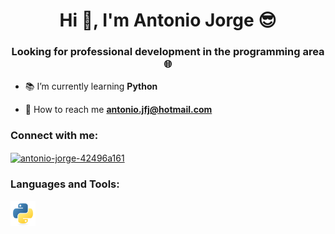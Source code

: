 <h1 align="center">Hi 🤝, I'm Antonio Jorge 😎</h1>
<h3 align="center">Looking for professional development in the programming area 🌐</h3>

- 📚 I’m currently learning **Python**

- 🤔 How to reach me **antonio.jfj@hotmail.com**

<h3 align="left">Connect with me:</h3>
<p align="left">
<a href="https://linkedin.com/in/antonio-jorge-42496a161" target="blank"><img align="center" src="https://raw.githubusercontent.com/rahuldkjain/github-profile-readme-generator/master/src/images/icons/Social/linked-in-alt.svg" alt="antonio-jorge-42496a161" height="30" width="40" /></a>
</p>

<h3 align="left">Languages and Tools:</h3>
<p align="left"> <a href="https://www.python.org" target="_blank" rel="noreferrer"> <img src="https://raw.githubusercontent.com/devicons/devicon/master/icons/python/python-original.svg" alt="python" width="40" height="40"/> </a> </p>





<!---
- 👋 Hi, I’m @AntonioJFJ
- 👀 I’m interested in ...
- 🌱 I’m currently learning ...
- 💞️ I’m looking to collaborate on ...
- 📫 How to reach me ...


AntonioJFJ/AntonioJFJ is a ✨ special ✨ repository because its `README.md` (this file) appears on your GitHub profile.
You can click the Preview link to take a look at your changes.
--->
